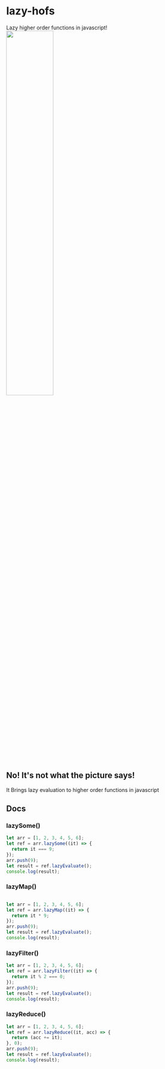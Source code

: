 # lazy-hofs
Lazy higher order functions in javascript!
<img src="http://frontpagemeews.com/wp-content/uploads/2018/12/lazy-cat-cover-750x517.png" height="50%"/>

## No! It's not what the picture says!
It Brings lazy evaluation to higher order functions in javascript

## Docs
### lazySome()
```js
let arr = [1, 2, 3, 4, 5, 6];
let ref = arr.lazySome((it) => {
  return it === 9;
});
arr.push(9);
let result = ref.lazyEvaluate();
console.log(result);
```

### lazyMap()
```js

let arr = [1, 2, 3, 4, 5, 6];
let ref = arr.lazyMap((it) => {
  return it * 9;
});
arr.push(9);
let result = ref.lazyEvaluate();
console.log(result);
```

### lazyFilter()
```js
let arr = [1, 2, 3, 4, 5, 6];
let ref = arr.lazyFilter((it) => {
  return it % 2 === 0;
});
arr.push(9);
let result = ref.lazyEvaluate();
console.log(result);
```

### lazyReduce()
```js
let arr = [1, 2, 3, 4, 5, 6];
let ref = arr.lazyReduce((it, acc) => {
  return (acc += it);
}, 0);
arr.push(9);
let result = ref.lazyEvaluate();
console.log(result);
```